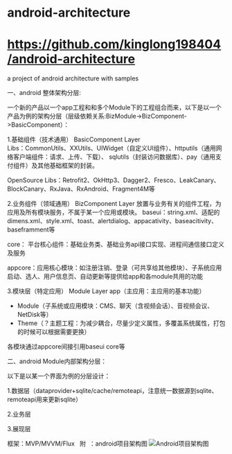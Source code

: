 # android-architecture
# https://github.com/kinglong198404/android-architecture
a project of android architecture with samples

一、android 整体架构分层: 

一个新的产品以一个app工程和和多个Module下的工程组合而来，以下是以一个产品为例的架构分层（层级依赖关系:BizModule->BizComponent->BasicComponent）：

    
1.基础组件（技术通用） BasicComponent Layer       
 Libs：CommonUtils、XXUtils、UIWidget（自定义UI组件）、httputils（通用网络客户端组件：请求、上传、下载）、
       sqlutils（封装访问数据库）、pay（通用支付组件）及其他基础框架的封装。
  
 OpenSource Libs：Retrofit2、OkHttp3、Dagger2、Fresco、LeakCanary、BlockCanary、RxJava、RxAndroid、Fragment4M等

2.业务组件（领域通用） BizComponent Layer
  放置与业务有关的组件工程，为应用及所有模块服务，不属于某一个应用或模块。
  baseui：string.xml、适配的dimens.xml、style.xml、toast、alertdialog、appacativity、baseacitivity、baseframment等
  
  
  core： 平台核心组件：基础业务类、基础业务api接口实现、进程间通信接口定义及服务

  appcore：应用核心模块：如注册注销、登录（可共享给其他模块）、子系统应用启动、选人、用户信息页、自动更新等提供给app和各module共用的功能
  
3.模块层（特定应用） Module Layer
app（主应用：主应用的基本功能）
+ Module（子系统或应用模块：CMS、聊天（含视频会话）、音视频会议、NetDisk等）
+ Theme（？主题工程：为减少耦合，尽量少定义属性，多覆盖系统属性，打包的时候可以根据需要更换）

各模块通过appcore间接引用baseui core等


二、android Module内部架构分层：

以下是以某一个界面为例的分层设计：

1.数据层（dataprovider+sqlite/cache/remoteapi，注意统一数据源到sqlite、remoteapi用来更新sqlite）

2.业务层 

3.展现层

  框架：MVP/MVVM/Flux
  
附  ：android项目架构图
![Android项目架构图](https://github.com/kinglong198404/android-architecture/blob/master/android-architecture.png)
